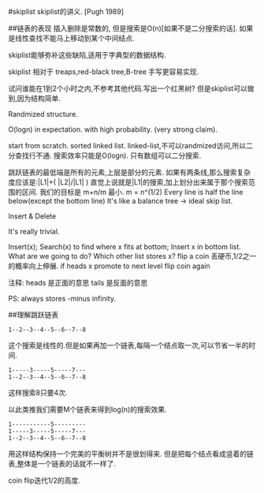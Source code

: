 #skiplist
skiplist的讲义.
[Pugh 1989]

##链表的表现
插入删除是常数的,
但是搜索是O(n)[如果不是二分搜索的话].
如果是线性查找不能马上移动到某个中间结点.

skiplist能够弥补这些缺陷,适用于字典型的数据结构.

skiplist 相对于 treaps,red-black tree,B-tree 手写更容易实现.

试问谁能在1到2个小时之内,不参考其他代码.写出一个红黑树?
但是skiplist可以做到,因为结构简单.

Randmized structure.

O(logn) in expectation.
	with high probability. (very strong claim).

start from scratch.
	sorted linked list.
	linked-list,不可以randmized访问,所以二分查找行不通.
	搜索效率只能是O(logn).
	只有数组可以二分搜索.

跳跃链表的最低端是所有的元素,上层是部分的元素.
如果有两条线,那么搜索复杂度应该是:|L1|+( |L2|/|L1| )
直觉上说就是|L1|的搜索,加上划分出来属于那个搜索范围的区间.
我们的目标是 m+n/m 最小.
m = n^(1/2)
Every line is half the line below(except the bottom line)
It's like a balance tree -> ideal skip list.

Insert & Delete

It's really trivial.

Insert(x);
	Search(x) to find where x fits at bottom;
	Insert x in bottom list.
	What are we going to do? Which other list stores x?
	flip a coin  丢硬币,1/2之一的概率向上伸展.
	if heads x promote to next level
	flip coin again

注释:
heads 是正面的意思
tails 是反面的意思

PS:
	always stores -minus infinity.


##理解跳跃链表

```
1--2--3--4--5--6--7--8
```

这个搜索是线性的.但是如果再加一个链表,每隔一个结点取一次,可以节省一半的时间.

```
1-----3-----5-----7---
1--2--3--4--5--6--7--8
```

这样搜索8只要4次.

以此类推我们需要M个链表来得到log(n)的搜索效果.

```
1-----------5---------
1-----3-----5-----7---
1--2--3--4--5--6--7--8
```

用这样结构保持一个完美的平衡树并不是很划得来.
但是把每个结点看成竖着的链表,整体是一个链表的话就不一样了.

coin flip迭代1/2的高度.


